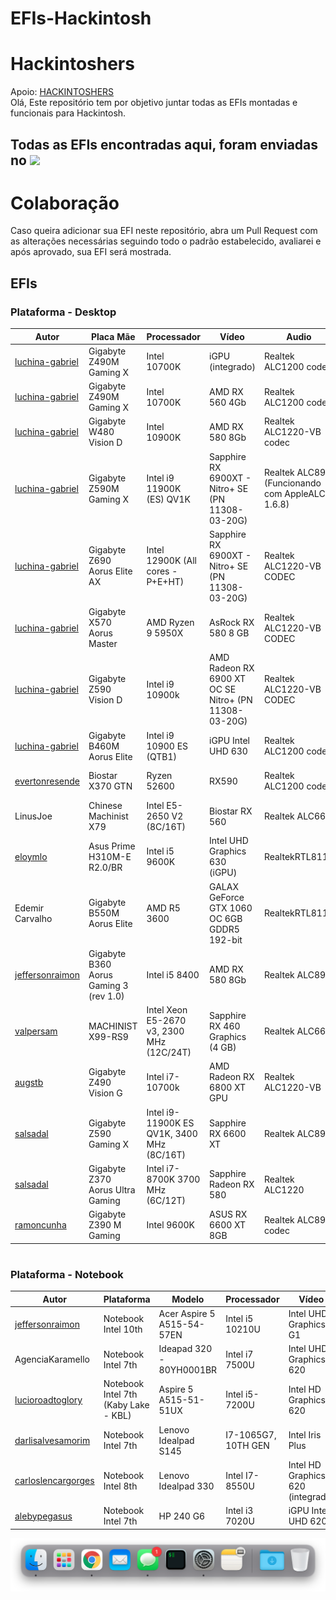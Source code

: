 # EFIs-Hackintosh

# Hackintoshers
Apoio: [HACKINTOSHERS](https://hackintoshers.com.br) </br>
Olá, Este repositório tem por objetivo juntar todas as EFIs montadas e funcionais para Hackintosh.


## Todas as EFIs encontradas aqui, foram enviadas no  <a href="https://discord.com/invite/VYugKNbUqz" target="_blank"><img src="https://img.shields.io/badge/Discord-7289DA?style=for-the-badge&logo=discord&logoColor=white" target="_blank"></a>

# Colaboração

Caso queira adicionar sua EFI neste repositório, abra um Pull Request com as alterações necessárias seguindo todo o padrão estabelecido, avaliarei e após aprovado, sua EFI será mostrada.

## EFIs

### Plataforma - Desktop

| Autor | Placa Mãe | Processador | Vídeo | Audio | SMBIOS | MacOS | Opencore | GitHub | 
|--|--|--|--|--|--|--|--|--|
| [luchina-gabriel](https://github.com/luchina-gabriel) | Gigabyte Z490M Gaming X | Intel 10700K | iGPU (integrado) | Realtek ALC1200 codec | iMac20,1 | Catalina ou superiores | 0.7.7 | [Download](https://github.com/luchina-gabriel/EFI-GIGABYTE-Z490M-GAMING-X-10700K-iGPU) |
| [luchina-gabriel](https://github.com/luchina-gabriel) | Gigabyte Z490M Gaming X | Intel 10700K | AMD RX 560 4Gb | Realtek ALC1200 codec | iMacPro1,1 | Catalina ou superiores | 0.7.7 | [Download](https://github.com/luchina-gabriel/EFI-GIGABYTE-Z490M-GAMING-X-10700KF-RX560) |
| [luchina-gabriel](https://github.com/luchina-gabriel) | Gigabyte W480 Vision D | Intel 10900K | AMD RX 580 8Gb | Realtek ALC1220-VB codec | iMacPro1,1 | Catalina ou superiores | 0.7.7 | [Download](https://github.com/luchina-gabriel/EFI-GIGABYTE-W480-Vision-D-10900K-RX580) |
| [luchina-gabriel](https://github.com/luchina-gabriel) | Gigabyte Z590M Gaming X | Intel i9 11900K (ES) QV1K | Sapphire RX 6900XT - Nitro+ SE (PN 11308-03-20G) | Realtek ALC897 (Funcionando com AppleALC 1.6.8) | iMacPro1,1 | Catalina ou superiores | 0.7.7 | [Download](https://github.com/luchina-gabriel/EFI-GIGABYTE-Z590M-GAMING-X-11900K-ES-QV1K-RX6900XT) |
| [luchina-gabriel](https://github.com/luchina-gabriel) | Gigabyte Z690 Aorus Elite AX | Intel 12900K (All cores - P+E+HT) | Sapphire RX 6900XT - Nitro+ SE (PN 11308-03-20G) | Realtek ALC1220-VB CODEC | iMacPro1,1 | Big Sur ou superiores | 0.7.7 | [Download](https://github.com/luchina-gabriel/EFI-GA-Z690-AORUS-ELITE-AX-12900K-RX6900XT) |
| [luchina-gabriel](https://github.com/luchina-gabriel) | Gigabyte X570 Aorus Master | AMD Ryzen 9 5950X | AsRock RX 580 8 GB | Realtek ALC1220-VB CODEC | iMacPro1,1 | Catalina ou superiores | 0.7.7 | [Download](https://github.com/luchina-gabriel/GIGABYTE-X570-AORUS-MASTER-5950X-RX-580) |
| [luchina-gabriel](https://github.com/luchina-gabriel) | Gigabyte Z590 Vision D | Intel i9 10900k | AMD Radeon RX 6900 XT OC SE Nitro+ (PN 11308-03-20G) | Realtek ALC1220-VB CODEC | iMacPro1,1 | Catalina ou superiores | 0.7.7 | [Download](https://github.com/luchina-gabriel/GIGABYTE-Z590-VISION-D-10900K-RX-6900XT) |
| [luchina-gabriel](https://github.com/luchina-gabriel) | Gigabyte B460M Aorus Elite | Intel i9 10900 ES (QTB1) | iGPU Intel UHD 630 | Realtek ALC1200 codec | iMac20,2 | Catalina ou superiores | 0.7.7 | [Download](https://github.com/luchina-gabriel/GIGABYTE-B460M-ELITE-i9-10900-ES-UHD-630-ONLY) |
| [evertonresende](https://github.com/evertonresende) | Biostar X370 GTN | Ryzen 52600 | RX590 | Realtek ALC1200 codec | iMac1,1 | Catalina ou superiores | 0.7.7 | [Download](https://github.com/evertonresende/EFI-BIOSTAR-RACING-X370-GTN-RYZEN5-2600-RX590) |
| LinusJoe | Chinese Machinist X79 | Intel E5-2650 V2 (8C/16T) | Biostar RX 560 | Realtek ALC662 | MacPro6,1 | Big Sur | 0.6.4 | [Download](https://disk.yandex.com/d/_cFqtjCdJ7CWeQ) |
| [eloymlo](https://github.com/eloymlo) | Asus Prime H310M-E R2.0/BR | Intel i5 9600K | Intel UHD Graphics 630 (iGPU) | RealtekRTL8111 | iMac19,1 | Catalina ou superiores | 0.7.7 | [Download](https://github.com/eloymlo/EFI--Asus-Prime-H310M-E-R2.0-BR-i5-9600K-iGPU) |
| Edemir Carvalho | Gigabyte B550M Aorus Elite | AMD R5 3600 | GALAX GeForce GTX 1060 OC 6GB GDDR5 192-bit | RealtekRTL8111 | iMac14,2 / MacPro7,1 | High Sierra / Superiores | 0.7.7 | [Download-1](https://drive.google.com/file/d/1-1HSy3H_vsBeSObsoLS3Vqhe12Q6pWi2/view?usp=sharing) [Download-2](https://www.4shared.com/s/fHUaWXVnhiq) |
| [jeffersonraimon](https://github.com/jeffersonraimon) | Gigabyte B360 Aorus Gaming 3 (rev 1.0) | Intel i5 8400 | AMD RX 580 8Gb | Realtek ALC892 | iMac20,2 | Big Sur ou superiores | 0.7.6 | [Download](https://github.com/jeffersonraimon/Hackintosh-OpenCore-Coffe-Lake-B360M-RX-580) |
| [valpersam](https://github.com/valpersam) | MACHINIST X99-RS9 | Intel Xeon E5-2670 v3, 2300 MHz (12C/24T) | Sapphire RX 460 Graphics (4 GB) | Realtek ALC662 | iMacPro1,1 | Big Sur ou superiores | 0.7.6 | [Download](https://github.com/valpersam/EFI-X99-MACHINIST-RS9-RX460) |
| [augstb](https://github.com/augstb) | Gigabyte Z490 Vision G  | Intel i7-10700k | AMD Radeon RX 6800 XT GPU | Realtek ALC1220-VB | iMacPro1,1 | Monterey (12.1). | 0.7.7 | [Download](https://github.com/augstb/Hackintosh-Intel-i7-10700k-Gigabyte-Z490-Vision-G) |
| [salsadal](https://github.com/salsadal) | Gigabyte Z590 Gaming X  | Intel i9-11900K ES QV1K, 3400 MHz (8C/16T) | Sapphire RX 6600 XT | Realtek ALC897 | iMac19,2 (nativo) / IMacPro1,1 (PROXMOX) | Monterey (12.2) | 0.7.7 | [Download](https://github.com/valpersam/EFI-X99-MACHINIST-RS9-RX460) |
| [salsadal](https://github.com/salsadal) | Gigabyte Z370 Aorus Ultra Gaming   | Intel i7-8700K 3700 MHz (6C/12T) | Sapphire Radeon RX 580 | Realtek ALC1220 | iMac19,2 (nativo) / IMacPro1,1 (PROXMOX) | Monterey (12.1) | 0.7.7 | [Download](https://github.com/valpersam/EFI-X99-MACHINIST-RS9-RX460) |
| [ramoncunha](https://github.com/ramoncunha) | Gigabyte Z390 M Gaming | Intel 9600K | ASUS RX 6600 XT 8GB | Realtek ALC892 codec | iMac19,1 | Monterey (12.1) | 0.7.7 | [Download](https://github.com/ramoncunha/Hackintosh-Z390-M-Gaming) |


#

### Plataforma - Notebook
| Autor | Plataforma | Modelo | Processador | Vídeo | Audio | Wifi Card |  SMBIOS | MacOS | Opencore | GitHub | 
|--|--|--|--|--|--|--|--|--|--|--|
| [jeffersonraimon](https://github.com/jeffersonraimon) | Notebook Intel 10th | Acer Aspire 5 A515-54-57EN | Intel i5 10210U | Intel UHD Graphics G1 | Realtek ALC255 | Fenvi Chipset: Broadcom BCM94360NG | MacBookPro16,3 | Big Sur ou superiores | 0.7.7 | [Download](https://github.com/jeffersonraimon/Hackintosh-OpenCore-Acer-Aspire-5) |
| AgenciaKaramello | Notebook Intel 7th | Ideapad 320 - 80YH0001BR | Intel i7 7500U | Intel UHD Graphics 620 | Realtek ALC282 | Intel AC3165 | MacBookPro15,3 | Big Sur ou superiores | 0.7.7 | [Download](https://drive.google.com/drive/folders/1-7Wsxq2fnZ7iBFsXjWL5lKqRm4LaZtQ5?usp=sharing) |
| [lucioroadtoglory](https://github.com/lucioroadtoglory) | Notebook Intel 7th (Kaby Lake - KBL) | Aspire 5 A515-51-51UX | Intel i5-7200U | Intel HD Graphics 620 | Realtek ALC255 | - | MacBookPro14,1 | Mojave (10.14.6) | 0.7.7 | [Download](https://github.com/lucioroadtoglory/EFI-Hackintosh-i5-7200U) |
| [darlisalvesamorim](https://github.com/darlisalvesamorim) | Notebook Intel 7th | Lenovo Idealpad S145 | I7-1065G7, 10TH GEN | Intel Iris Plus | - | - | MacBookPro16,2 | Monterey | 0.7.6 | [Download](https://github.com/darlisalvesamorim/UFI-NOTEBOOK---Lenovo-Idealpad-S145--I7-1065G7--Placa-de-Video-Intel-Iris-Plus) |
| [carloslencargorges](https://github.com/carloslencargorges) | Notebook Intel 8th | Lenovo Idealpad 330 | Intel I7-8550U | Intel HD Graphics 620 (integrada) | - | - | MacBookPro14,1 | Big Sur (11.2.3) | 0.7.7 | [Download](https://github.com/carloslencargorges/EFI-Lenovo-ideapad-330/) |
| [alebypegasus](https://github.com/alebypegasus) | Notebook Intel 7th | HP 240 G6 | Intel i3 7020U | iGPU Intel UHD 620 | Realtek ALC282 | Intel AC3168 (Funcional) | MacBookPro14,1 | Big Sur e Superiores | 0.7.8 | [Download](https://github.com/alebypegasus/HP240G6) |


<p align="center"><img src="./Images/dock.png" alt="Dock" width="710" /></p>
